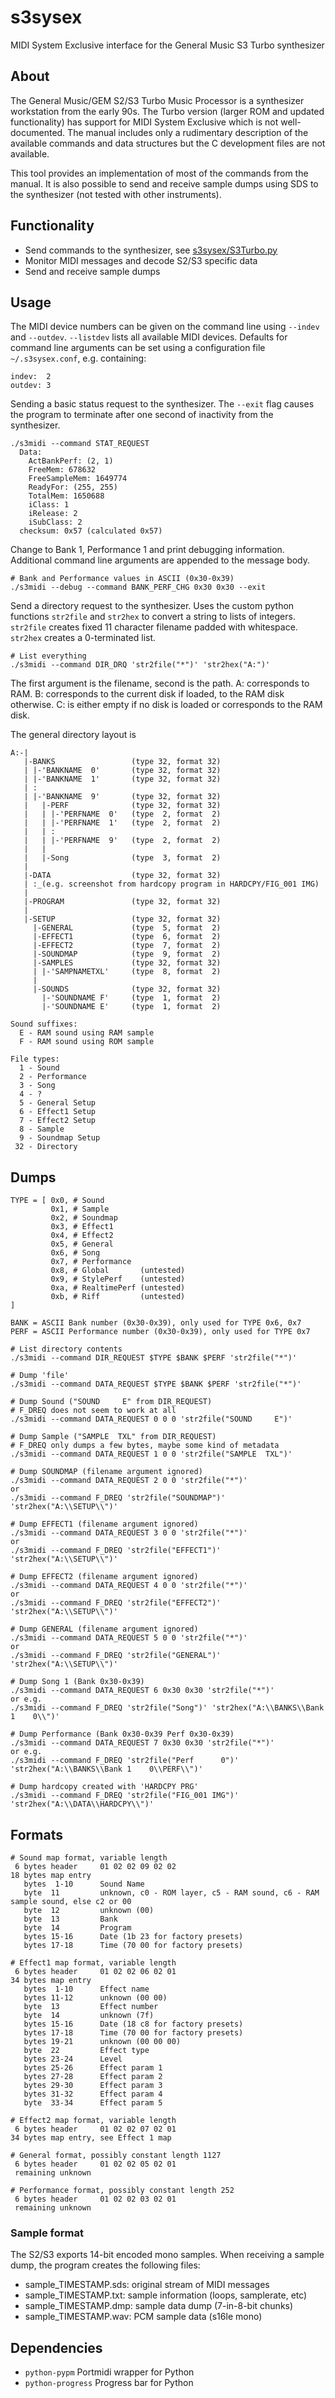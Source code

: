 # s3sysex
MIDI System Exclusive interface for the General Music S3 Turbo synthesizer

## About
The General Music/GEM S2/S3 Turbo Music Processor is a synthesizer workstation from the early 90s.  The Turbo version (larger ROM and updated functionality) has support for MIDI System Exclusive which is not well-documented.  The manual includes only a rudimentary description of the available commands and data structures but the C development files are not available.

This tool provides an implementation of most of the commands from the manual.  It is also possible to send and receive sample dumps using SDS to the synthesizer (not tested with other instruments).

## Functionality
* Send commands to the synthesizer, see [s3sysex/S3Turbo.py](https://github.com/jmechnich/s3sysex/blob/master/s3sysex/S3Turbo.py)
* Monitor MIDI messages and decode S2/S3 specific data
* Send and receive sample dumps

## Usage

The MIDI device numbers can be given on the command line using `--indev` and `--outdev`. `--listdev` lists all available MIDI devices. Defaults for command line arguments can be set using a configuration file `~/.s3sysex.conf`, e.g. containing:
```
indev:  2
outdev: 3
```
Sending a basic status request to the synthesizer. The `--exit` flag causes the program to terminate after one second of inactivity from the synthesizer.
```
./s3midi --command STAT_REQUEST
  Data:
    ActBankPerf: (2, 1)
    FreeMem: 678632
    FreeSampleMem: 1649774
    ReadyFor: (255, 255)
    TotalMem: 1650688
    iClass: 1
    iRelease: 2
    iSubClass: 2
  checksum: 0x57 (calculated 0x57)
```

Change to Bank 1, Performance 1 and print debugging information. Additional command line arguments are appended to the message body.
```
# Bank and Performance values in ASCII (0x30-0x39)
./s3midi --debug --command BANK_PERF_CHG 0x30 0x30 --exit
```

Send a directory request to the synthesizer. Uses the custom python functions `str2file` and `str2hex` to convert a string to lists of integers. `str2file` creates fixed 11 character filename padded with whitespace.  `str2hex` creates a 0-terminated list.

```
# List everything
./s3midi --command DIR_DRQ 'str2file("*")' 'str2hex("A:")'
```

The first argument is the filename, second is the path.
A: corresponds to RAM.
B: corresponds to the current disk if loaded, to the RAM disk otherwise.
C: is either empty if no disk is loaded or corresponds to the RAM disk.

The general directory layout is
```
A:-|
   |-BANKS                 (type 32, format 32)
   | |-'BANKNAME  0'       (type 32, format 32)
   | |-'BANKNAME  1'       (type 32, format 32)
   | :
   | |-'BANKNAME  9'       (type 32, format 32)
   |   |-PERF              (type 32, format 32)
   |   | |-'PERFNAME  0'   (type  2, format  2)
   |   | |-'PERFNAME  1'   (type  2, format  2)
   |   | :
   |   | |-'PERFNAME  9'   (type  2, format  2)
   |   |
   |   |-Song              (type  3, format  2)
   |
   |-DATA                  (type 32, format 32)
   | :_(e.g. screenshot from hardcopy program in HARDCPY/FIG_001 IMG)
   |
   |-PROGRAM               (type 32, format 32)
   |
   |-SETUP                 (type 32, format 32)
     |-GENERAL             (type  5, format  2)
     |-EFFECT1             (type  6, format  2)
     |-EFFECT2             (type  7, format  2)
     |-SOUNDMAP            (type  9, format  2)
     |-SAMPLES             (type 32, format 32)
     | |-'SAMPNAMETXL'     (type  8, format  2)
     |
     |-SOUNDS              (type 32, format 32)
       |-'SOUNDNAME F'     (type  1, format  2)
       |-'SOUNDNAME E'     (type  1, format  2)

Sound suffixes:
  E - RAM sound using RAM sample
  F - RAM sound using ROM sample

File types:
  1 - Sound
  2 - Performance
  3 - Song
  4 - ?
  5 - General Setup
  6 - Effect1 Setup
  7 - Effect2 Setup
  8 - Sample
  9 - Soundmap Setup
 32 - Directory
```

## Dumps
```
TYPE = [ 0x0, # Sound
         0x1, # Sample
         0x2, # Soundmap
         0x3, # Effect1
         0x4, # Effect2
         0x5, # General
         0x6, # Song
         0x7, # Performance
         0x8, # Global       (untested)
         0x9, # StylePerf    (untested)
         0xa, # RealtimePerf (untested)
         0xb, # Riff         (untested)
]

BANK = ASCII Bank number (0x30-0x39), only used for TYPE 0x6, 0x7
PERF = ASCII Performance number (0x30-0x39), only used for TYPE 0x7

# List directory contents
./s3midi --command DIR_REQUEST $TYPE $BANK $PERF 'str2file("*")'

# Dump 'file'
./s3midi --command DATA_REQUEST $TYPE $BANK $PERF 'str2file("*")'

# Dump Sound ("SOUND     E" from DIR_REQUEST)
# F_DREQ does not seem to work at all
./s3midi --command DATA_REQUEST 0 0 0 'str2file("SOUND     E")'

# Dump Sample ("SAMPLE  TXL" from DIR_REQUEST)
# F_DREQ only dumps a few bytes, maybe some kind of metadata
./s3midi --command DATA_REQUEST 1 0 0 'str2file("SAMPLE  TXL")'

# Dump SOUNDMAP (filename argument ignored)
./s3midi --command DATA_REQUEST 2 0 0 'str2file("*")'
or
./s3midi --command F_DREQ 'str2file("SOUNDMAP")' 'str2hex("A:\\SETUP\\")'

# Dump EFFECT1 (filename argument ignored)
./s3midi --command DATA_REQUEST 3 0 0 'str2file("*")'
or
./s3midi --command F_DREQ 'str2file("EFFECT1")' 'str2hex("A:\\SETUP\\")'

# Dump EFFECT2 (filename argument ignored)
./s3midi --command DATA_REQUEST 4 0 0 'str2file("*")'
or
./s3midi --command F_DREQ 'str2file("EFFECT2")' 'str2hex("A:\\SETUP\\")'

# Dump GENERAL (filename argument ignored)
./s3midi --command DATA_REQUEST 5 0 0 'str2file("*")'
or
./s3midi --command F_DREQ 'str2file("GENERAL")' 'str2hex("A:\\SETUP\\")'

# Dump Song 1 (Bank 0x30-0x39)
./s3midi --command DATA_REQUEST 6 0x30 0x30 'str2file("*")'
or e.g.
./s3midi --command F_DREQ 'str2file("Song")' 'str2hex("A:\\BANKS\\Bank 1    0\\")'

# Dump Performance (Bank 0x30-0x39 Perf 0x30-0x39)
./s3midi --command DATA_REQUEST 7 0x30 0x30 'str2file("*")'
or e.g.
./s3midi --command F_DREQ 'str2file("Perf      0")' 'str2hex("A:\\BANKS\\Bank 1    0\\PERF\\")'

# Dump hardcopy created with 'HARDCPY PRG'
./s3midi --command F_DREQ 'str2file("FIG_001 IMG")' 'str2hex("A:\\DATA\\HARDCPY\\")'
```

## Formats

```
# Sound map format, variable length
 6 bytes header     01 02 02 09 02 02
18 bytes map entry
   bytes  1-10      Sound Name
   byte  11         unknown, c0 - ROM layer, c5 - RAM sound, c6 - RAM sample sound, else c2 or 00
   byte  12         unknown (00)
   byte  13         Bank
   byte  14         Program
   bytes 15-16      Date (1b 23 for factory presets)
   bytes 17-18      Time (70 00 for factory presets)

# Effect1 map format, variable length
 6 bytes header     01 02 02 06 02 01
34 bytes map entry
   bytes  1-10      Effect name
   bytes 11-12      unknown (00 00)
   byte  13         Effect number
   byte  14         unknown (7f)
   bytes 15-16      Date (18 c8 for factory presets)
   bytes 17-18      Time (70 00 for factory presets)
   bytes 19-21      unknown (00 00 00)
   byte  22         Effect type
   bytes 23-24      Level
   bytes 25-26      Effect param 1
   bytes 27-28      Effect param 2
   bytes 29-30      Effect param 3
   bytes 31-32      Effect param 4
   byte  33-34      Effect param 5

# Effect2 map format, variable length
 6 bytes header     01 02 02 07 02 01
34 bytes map entry, see Effect 1 map

# General format, possibly constant length 1127
 6 bytes header     01 02 02 05 02 01
 remaining unknown

# Performance format, possibly constant length 252
 6 bytes header     01 02 02 03 02 01
 remaining unknown
```

### Sample format
The S2/S3 exports 14-bit encoded mono samples. When receiving a sample dump, the program creates the following files:
* sample_TIMESTAMP.sds: original stream of MIDI messages
* sample_TIMESTAMP.txt: sample information (loops, samplerate, etc)
* sample_TIMESTAMP.dmp: sample data dump (7-in-8-bit chunks)
* sample_TIMESTAMP.wav: PCM sample data (s16le mono)

## Dependencies
* `python-pypm` Portmidi wrapper for Python
* `python-progress` Progress bar for Python
